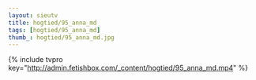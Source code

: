 ```yaml
--- 
layout: sieutv
title: hogtied/95_anna_md
tags: [hogtied/95_anna_md]
thumb_: hogtied/95_anna_md.jpg
---
```

{% include tvpro key="http://admin.fetishbox.com/_content/hogtied/95_anna_md.mp4" %} 
